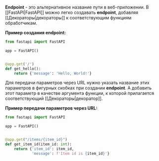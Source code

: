 **Endpoint** - это альтернативное название пути в веб-приложении. В [[FastAPI|FastAPI]] можно легко создавать **endpoint**, добавляя [[Декораторы|декораторы]] к соответствующим функциям обработчикам.

**Пример создания endpoint:**

```Python
from fastapi import FastAPI

app = FastAPI()


@app.get('/')
def get_hello():
    return {'message': 'Hello, World!'}
```

Для передачи параметров через URL нужно указать название этих параметров в фигурных скобках при создании **endpoint**. А добавить этот параметр в качестве аргумента функции, к которой прилагается соответствующий [[Декораторы|декоратор]].

**Пример передачи параметров через URL:**

```Python
from fastapi import FastAPI

app = FastAPI()


@app.get("/items/{item_id}")
def get_item_id(item_id: int):
    return {'item_id': item_id,
            'message': f'Item id is {item_id}'}
```